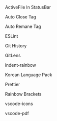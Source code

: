 ActiveFile In StatusBar

Auto Close Tag

Auto Remane Tag

ESLint

Git History

GitLens

indent-rainbow

Korean Language Pack

Prettier

Rainbow Brackets

vscode-icons

vscode-pdf